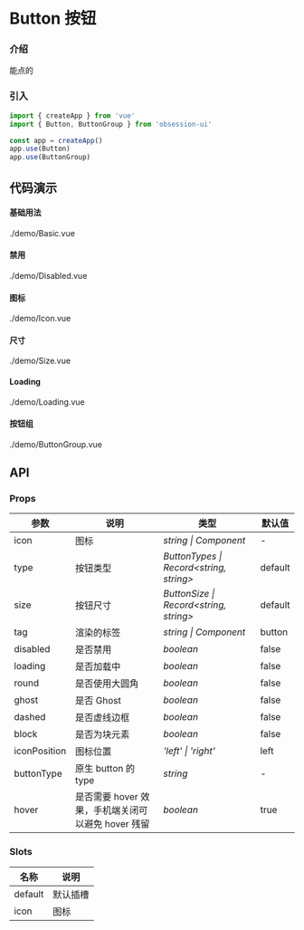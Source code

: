 # Button 按钮

### 介绍

能点的

### 引入

```js
import { createApp } from 'vue'
import { Button, ButtonGroup } from 'obsession-ui'

const app = createApp()
app.use(Button)
app.use(ButtonGroup)
```

## 代码演示

#### 基础用法

<demo-code transform>./demo/Basic.vue</demo-code>

#### 禁用

<demo-code transform>./demo/Disabled.vue</demo-code>

#### 图标

<demo-code transform>./demo/Icon.vue</demo-code>

#### 尺寸

<demo-code transform>./demo/Size.vue</demo-code>

#### Loading

<demo-code transform>./demo/Loading.vue</demo-code>

#### 按钮组

<demo-code transform>./demo/ButtonGroup.vue</demo-code>

## API

### Props

| 参数         | 说明                                                          | 类型                                                       | 默认值 |
| ------------ | ------------------------------------------------------------- | ---------------------------------------------------------- | ------ |
| icon          | 图标                                                      | _string \| Component_ | -      |
| type         | 按钮类型                                                        | _ButtonTypes \| Record<string, string>_                                                   | default     |
| size         | 按钮尺寸                                                        | _ButtonSize \| Record<string, string>_                                                   | default     |
| tag  | 渲染的标签                                               | _string \| Component_                                                   | button      |
| disabled   | 是否禁用     | _boolean_                                                   | false      |
| loading   | 是否加载中     | _boolean_                                                   | false      |
| round   | 是否使用大圆角     | _boolean_                                                   | false      |
| ghost   | 是否 Ghost     | _boolean_                                                   | false      |
| dashed | 是否虚线边框 | _boolean_ | false |
| block | 是否为块元素 | _boolean_ | false |
| iconPosition | 图标位置 | _'left' \| 'right'_ | left |
| buttonType | 原生 button 的 type | _string_ | - |
| hover | 是否需要 hover 效果，手机端关闭可以避免 hover 残留 | _boolean_ | true |

### Slots

| 名称    | 说明     |
| ------- | -------- |
| default | 默认插槽 |
| icon | 图标 |